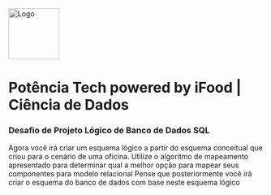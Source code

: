 <div style="align-items:center">
<img src="https://hermes.dio.me/tracks/f5dba255-da18-427a-a02a-ca11a339c1cd.png" alt="Logo" width="100">
</div>

# Potência Tech powered by iFood | Ciência de Dados

### Desafio de Projeto Lógico de Banco de Dados SQL

Agora você irá criar um esquema lógico a partir do esquema conceitual que criou para o cenário de uma oficina. Utilize o algoritmo de mapeamento apresentado para determinar qual a melhor opção para mapear seus componentes para modelo relacional Pense que posteriormente você irá criar o esquema do banco de dados com base neste esquema lógico
